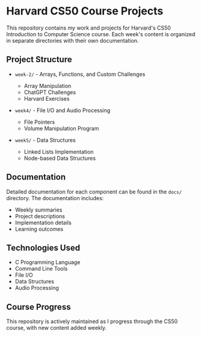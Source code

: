# Harvard CS50 Course Projects

This repository contains my work and projects for Harvard's CS50 Introduction to Computer Science course. Each week's content is organized in separate directories with their own documentation.

## Project Structure

- `week-2/` - Arrays, Functions, and Custom Challenges
  - Array Manipulation
  - ChatGPT Challenges
  - Harvard Exercises
  
- `week4/` - File I/O and Audio Processing
  - File Pointers
  - Volume Manipulation Program
  
- `week5/` - Data Structures
  - Linked Lists Implementation
  - Node-based Data Structures

## Documentation

Detailed documentation for each component can be found in the `docs/` directory. The documentation includes:

- Weekly summaries
- Project descriptions
- Implementation details
- Learning outcomes

## Technologies Used

- C Programming Language
- Command Line Tools
- File I/O
- Data Structures
- Audio Processing

## Course Progress

This repository is actively maintained as I progress through the CS50 course, with new content added weekly.